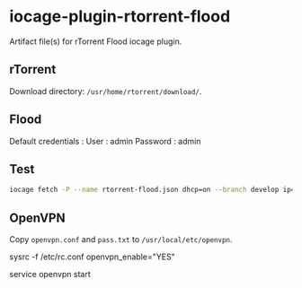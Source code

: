 # iocage-plugin-rtorrent-flood

Artifact file(s) for rTorrent Flood iocage plugin.

## rTorrent

Download directory: `/usr/home/rtorrent/download/`.

## Flood

Default credentials :
User : admin
Password : admin

## Test

```sh
iocage fetch -P --name rtorrent-flood.json dhcp=on --branch develop ip4_addr="bge0|10.141.1.100"
```

## OpenVPN

Copy `openvpn.conf` and `pass.txt` to `/usr/local/etc/openvpn`.

sysrc -f /etc/rc.conf openvpn_enable="YES"

service openvpn start